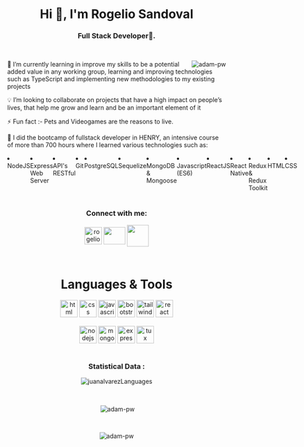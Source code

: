 <h1 align="center">Hi 👋, I'm Rogelio Sandoval</h1>
<h3 align="center">Full Stack Developer🌟.</h3>

<br>

<p><img align="right" src="https://github.com/Adam-pw/Adam-pw/blob/main/animation_500_kxa883sd.gif" alt="adam-pw" /></p>


 🌱 I’m currently learning in improve my skills to be a potential added value in any working group, learning and improving technologies such as TypeScript and implementing new methodologies to my existing projects

 💡 I’m looking to collaborate on projects that have a high impact on people’s lives, that help me grow and learn and be an important element of it

 ⚡ Fun fact :- Pets and Videogames are the reasons to live.

 🚀 I did the bootcamp of fullstack developer in HENRY, an intensive course of more than 700 hours where I learned various technologies such as:

<div style="display: flex; flex-direction:row;">
<div style="display: flex; flex-direction:row;">
<p align="center" width="100%">

  <li>NodeJS</li>
  <li>Express Web Server</li>
  <li>API's RESTful</li>
  <li>Git</li>
  <li>PostgreSQL</li>
  <li>Sequelize</li>
  <li>MongoDB & Mongoose</li>


  <li>Javascript (ES6)</li>
  <li>ReactJS</li>
  <li>React Native</li>
  <li>Redux & Redux Toolkit</li>
  <li>HTML</li>
  <li>CSS</li>

</p>

 </div>

<div style="display: flex; flex-direction:row;">

 </div>

</div>
<br>


<h3 align="center">Connect with me:</h3>
<p align="center">
  <a href="https://www.linkedin.com/in/rogelio-sandoval/" target="blank"><img align="center"
      src="https://raw.githubusercontent.com/rahuldkjain/github-profile-readme-generator/master/src/images/icons/Social/linked-in-alt.svg"
      alt="rogelio sandoval" height="40" width="40" /></a> 
  <a href="mailto:danzsv94@gmail.com"><img align="center" src="https://upload.wikimedia.org/wikipedia/commons/thumb/8/8c/Gmail_Icon_%282013-2020%29.svg/2560px-   Gmail_Icon_%282013-2020%29.svg.png" height="40" width="50"></a>
<a href="https://wa.me/51923393089" target="blank"><img align="center" src="https://upload.wikimedia.org/wikipedia/commons/thumb/6/6b/WhatsApp.svg/2044px-WhatsApp.svg.png" height="50" width="50"/></a>
</p>

<br>

<h1 align='center'>Languages & Tools</h1>
<div align="center">
<a margin="10" href="https://developer.mozilla.org/en-US/docs/Web/HTML" target="_blank"><img margin="10px" height="40" src="https://github.com/abdoachhoubi/abdoachhoubi/blob/main/svgs/html.svg" alt="html"></a>
<a margin="10" href="https://developer.mozilla.org/en-US/docs/Web/CSS" target="_blank"><img margin="10px" height="40" src="https://github.com/abdoachhoubi/abdoachhoubi/blob/main/svgs/css.svg" alt="css"></a>
<a margin="10" href="https://developer.mozilla.org/en-US/docs/Web/JavaScript" target="_blank"><img margin="10px" height="40" src="https://github.com/abdoachhoubi/abdoachhoubi/blob/main/svgs/javascript.svg" alt="javascript"></a>
<a margin="10" href="https://getbootstrap.com" target="_blank"><img margin="10px" height="40" src="https://github.com/abdoachhoubi/abdoachhoubi/blob/main/svgs/bootstrap.svg" alt="bootstrap"></a>
<a margin="10" href="https://tailwindcss.com" target="_blank"><img margin="10px" height="40" src="https://github.com/abdoachhoubi/abdoachhoubi/blob/main/svgs/tailwind.svg" alt="tailwind"></a>
<a margin="10" href="https://reactjs.org" target="_blank"><img margin="10px" height="40" src="https://github.com/abdoachhoubi/abdoachhoubi/blob/main/svgs/react.svg" alt="react"></a>
<br />
<br />
<a margin="10" href="https://nodejs.org" target="_blank"><img margin="10px" height="40" src="https://github.com/abdoachhoubi/abdoachhoubi/blob/main/svgs/nodejs.svg" alt="nodejs"></a>
<a margin="10" href="https://mongodb.com" target="_blank"><img margin="10px" height="40" src="https://github.com/abdoachhoubi/abdoachhoubi/blob/main/svgs/mongodb.svg" alt="mongodb"></a>
<a margin="10" href="https://expressjs.com" target="_blank"><img margin="10px" height="40" src="https://github.com/abdoachhoubi/abdoachhoubi/blob/main/svgs/express.svg" alt="express"></a>
<a margin="10" href="https://www.linux.org" target="_blank"><img margin="10px" height="40" src="https://upload.wikimedia.org/wikipedia/commons/thumb/3/35/Tux.svg/640px-Tux.svg.png" alt="tux"></a>
</div>

<br>

<h3 align='center'>Statistical Data :</h3>
<p align="center"><img align="center"
    src="https://github-readme-stats.vercel.app/api/top-langs/?username=danzsv&layout=compact&theme=dark&bg_color=0A0A0A" alt="juanalvarezLanguages"
    alt="adam-pw" 
    bg_color=#808080/></p>

<br>

<p align="center">&nbsp;<img align="center" src="https://github-readme-stats.vercel.app/api?username=danzsv&show_icons=true&locale=en&bg_color=0d1117&text_color=ffffff&repo=convoychat"
    alt="adam-pw" /></p>

<br>

<p align="center"><img align="center" src="https://github-readme-streak-stats.herokuapp.com/?user=danzsv&theme=dark&background=0d1117&date_format=M%20j%5B%2C%20Y%5D" alt="adam-pw" /></p>
      

